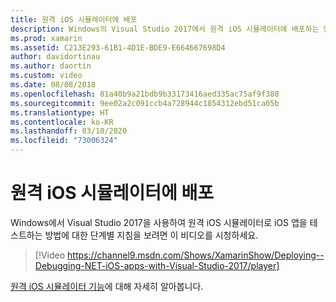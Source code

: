 ```yaml
---
title: 원격 iOS 시뮬레이터에 배포
description: Windows의 Visual Studio 2017에서 원격 iOS 시뮬레이터에 배포하는 방법입니다.
ms.prod: xamarin
ms.assetid: C213E293-61B1-4D1E-BDE9-E664667698D4
author: davidortinau
ms.author: daortin
ms.custom: video
ms.date: 08/08/2018
ms.openlocfilehash: 81a40b9a21bdb9b33173416aed335ac75af9f388
ms.sourcegitcommit: 9ee02a2c091ccb4a728944c1854312ebd51ca05b
ms.translationtype: HT
ms.contentlocale: ko-KR
ms.lasthandoff: 03/10/2020
ms.locfileid: "73006324"
---
```

# <a name="deploy-to-the-remoted-ios-simulator"></a>원격 iOS 시뮬레이터에 배포

Windows에서 Visual Studio 2017을 사용하여 원격 iOS 시뮬레이터로 iOS 앱을 테스트하는 방법에 대한 단계별 지침을 보려면 이 비디오를 시청하세요.

> [!Video https://channel9.msdn.com/Shows/XamarinShow/Deploying--Debugging-NET-iOS-apps-with-Visual-Studio-2017/player]

[원격 iOS 시뮬레이터 기능](index.md)에 대해 자세히 알아봅니다.
